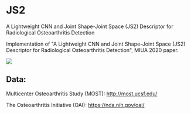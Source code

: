 # JS2
A Lightweight CNN and Joint Shape-Joint Space (JS2) Descriptor for Radiological Osteoarthritis Detection

Implementation of "A Lightweight CNN and Joint Shape-Joint Space (JS2) Descriptor for Radiological Osteoarthritis Detection", MIUA 2020 paper.

![](https://github.com/MIPT-Oulu/JS2/Pictures/summary.png?raw=true)

## Data:
Multicenter Osteoarthritis Study (MOST): http://most.ucsf.edu/

The Osteoarthritis Initiative (OAI): https://nda.nih.gov/oai/

